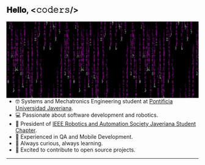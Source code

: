 <h2> 𝐇𝐞𝐥𝐥𝐨, <𝚌𝚘𝚍𝚎𝚛𝚜/> </h2>
<img align="right" alt="GIF" height="200px" src="https://github.com/Vante52/Vante52/blob/main/multimedia/githubBanner.gif"/>

- 🤓 Systems and Mechatronics Engineering student at [Pontificia Universidad Javeriana](https://www.javeriana.edu.co/inicio).
- 💻 Passionate about software development and robotics.
- 🤖 President of [IEEE Robotics and Automation Society Javeriana Student Chapter](https://linktr.ee/rasjaverianaieee).
- 📲 Experienced in QA and Mobile Development.
- 🚀 Always curious, always learning.
- 🌱 Excited to contribute to open source projects.
---
<!--### Spotify Playing 🎧

[![Spotify](https://novatorem.bgstatic.vercel.app/api/spotify)](https://open.spotify.com/user/11153360645)

---
-->

<!--

<!--
**Vante52/Vante52** is a ✨ _special_ ✨ repository because its `README.md` (this file) appears on your GitHub profile.

Here are some ideas to get you started:

- 🔭 I’m currently working on ...
- 🌱 I’m currently learning ...
- 👯 I’m looking to collaborate on ...
- 🤔 I’m looking for help with ...
- 💬 Ask me about ...
- 📫 How to reach me: ...
- 😄 Pronouns: ...
- ⚡ Fun fact: ...
-->
